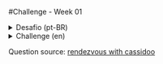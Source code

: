 #Challenge - Week 01

<details>
<summary>Desafio (pt-BR) </summary>
<div>
Dado um array de objetos do tipo pessoa e um número para a quantidade de pedaços que uma torta pode ser dividida, retorne o número de tortas que precisam ser compradas para alimentar essas pessoas.

Formato do objeto tipo, caso queira utilizar Typescript

```ts
interface Pessoa {
name: string;
num: number; // número de tortas que a pessoa deseja comer
} 
```

Teste para verificar se sua aplicação está funcionando corretamente

```js
arr = [{ name: Joe, num: 9 }, { name: Cami, num: 3 }, { name: Cassidy, num: 4 }]
mmmPie(arr, 8)
// console.log(mmmPie(arr, 8)) // resultado = 2 -> 16 pedaços necessários, tortas podem ser divididas em 8 pedaços, logo 2 tortas devem ser compradas

```
</div>
</details>



<details>
    <summary>Challenge (en)</summary>
    <div>
        Given an array of people objects (where each person has a name and a number of pie pieces they’re hungry for) and a number for the number of pieces that the pie can be cut into, return the number of pies you need to buy.

        ```ts
        interface Pessoa {
        name: string;
        num: number; // number of pie pieces they’re hungry for
        } 
        ```

        Test

        ```js
        arr = [{ name: Joe, num: 9 }, { name: Cami, num: 3 }, { name: Cassidy, num: 4 }]
        mmmPie(arr, 8)
        console.log(mmmPie(arr, 8)) // result = 2 -> 16 pieces needed, pies can be cut into 8 pieces, so 2 pies should be bought

        ```
    </div>
</details>



Question source: 
[rendezvous with cassidoo]('https://buttondown.email/cassidoo/archive/8309/')
